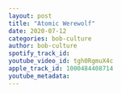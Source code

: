 ```yaml
---
layout: post
title: "Atomic Werewolf"
date: 2020-07-12
categories: bob-culture
author: bob-culture
spotify_track_id: 
youtube_video_id: tgh0RgmuX4c
apple_track_id: 1000484408714
youtube_metadata: 
---
```

